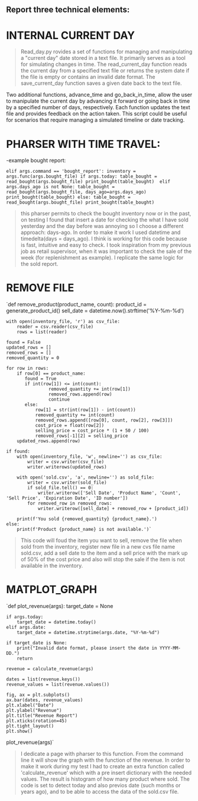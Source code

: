 ## Report three technical elements:

# INTERNAL CURRENT DAY
> Read_day.py rovides a set of functions for managing and manipulating a "current day" date stored in a text file. It primarily serves as a tool for simulating changes in time. The read_current_day function reads the current day from a specified text file or returns the system date if the file is empty or contains an invalid date format. The save_current_day function saves a given date back to the text file.

Two additional functions, advance_time and go_back_in_time, allow the user to manipulate the current day by advancing it forward or going back in time by a specified number of days, respectively. Each function updates the text file and provides feedback on the action taken. This script could be useful for scenarios that require managing a simulated timeline or date tracking.

# PHARSER WITH TIME TRAVEL:

-example bought report: 

`elif args.command == 'bought_report':
            inventory = args.func(args.bought_file)
            if args.today:
                table_bought = read_bought(args.bought_file)
                print_bought(table_bought) 
            elif args.days_ago is not None:
                table_bought = read_bought(args.bought_file, days_ago=args.days_ago)
                print_bought(table_bought)
            else:
                 table_bought = read_bought(args.bought_file)
                 print_bought(table_bought)`

> this pharser permits to check the bought inventory now or in the past, on testing I found that insert a date for checking the what I have sold yesterday and the day before was annoying so I choose a different approach: days-ago. In order to make it work I used datetime and timedelta(days = days_ago). I think is working for this code because is fast, intuitive and easy to check. I took inspiration from my previous job as retail supervisor, when it was important to check the sale of the week (for replenishment as example). I replicate the same logic for the sold report.
# REMOVE FILE

`def remove_product(product_name, count):
    product_id = generate_product_id()
    sell_date = datetime.now().strftime('%Y-%m-%d')

    with open(inventory_file, 'r') as csv_file:
        reader = csv.reader(csv_file)
        rows = list(reader)

    found = False 
    updated_rows = []
    removed_rows = []
    removed_quantity = 0

    for row in rows:
        if row[0] == product_name:
           found = True
           if int(row[1]) <= int(count):
                    removed_quantity += int(row[1])
                    removed_rows.append(row)
                    continue
           else:
               row[1] = str(int(row[1]) - int(count))
               removed_quantity += int(count)
               removed_rows.append([row[0], count, row[2], row[3]])
               cost_price = float(row[2])
               selling_price = cost_price * (1 + 50 / 100)
               removed_rows[-1][2] = selling_price
        updated_rows.append(row)

    if found:
        with open(inventory_file, 'w', newline='') as csv_file:
            writer = csv.writer(csv_file)
            writer.writerows(updated_rows)  
        
        with open('sold.csv', 'a', newline='') as sold_file:
            writer = csv.writer(sold_file)
            if sold_file.tell() == 0: 
                writer.writerow(['Sell Date', 'Product Name', 'Count', 'Sell Price', 'Expiration Date', 'ID number'])
            for removed_row in removed_rows:
                writer.writerow([sell_date] + removed_row + [product_id])  

        print(f'You sold {removed_quantity} {product_name}.')
    else:
        print(f'Product {product_name} is not available.')`

> This code will foud the item you want to sell, remove the file when sold from the inventory, register new file in a new cvs file name sold.csv, add a sell date to the item and a sell price with the mark up of 50% of the cost price and also will stop the sale if the item is not available in the inventory. 

# MATPLOT_GRAPH

`def plot_revenue(args):
    target_date = None

    if args.today:
        target_date = datetime.today()
    elif args.date:
        target_date = datetime.strptime(args.date, "%Y-%m-%d")

    if target_date is None:
        print("Invalid date format, please insert the date in YYYY-MM-DD.")
        return

    revenue = calculate_revenue(args)

    dates = list(revenue.keys())
    revenue_values = list(revenue.values())

    fig, ax = plt.subplots()
    ax.bar(dates, revenue_values)
    plt.xlabel("Date")
    plt.ylabel("Revenue")
    plt.title("Revenue Report")
    plt.xticks(rotation=45)
    plt.tight_layout()
    plt.show()

plot_revenue(args)`

> I dedicate a page with pharser to this function. From the command line it will show the graph with the function of the revenue. In order to make it work during my test I had to create an extra function called 'calculate_revenue' which with a pre insert dictionary with the needed values. The result is histogram of how many product where sold. The code is set to detect today and also previos date (such months or years ago), and to be able to access the data of the sold.csv file.


